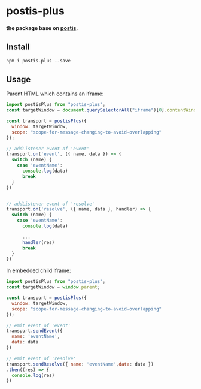 # postis-plus

#### the package base on [postis](https://github.com/adtile/postis#readme).

## Install

```js
npm i postis-plus --save
```

## Usage

Parent HTML which contains an iframe:

```js
import postisPlus from "postis-plus";
const targetWindow = document.querySelectorAll("iframe")[0].contentWindow;

const transport = postisPlus({
  window: targetWindow,
  scope: "scope-for-message-changing-to-avoid-overlapping"
});

// addListener event of 'event'
transport.on('event', ({ name, data }) => {
  switch (name) {
    case 'eventName':
      console.log(data)
      break
  }
})


// addListener event of 'resolve'
transport.on('resolve', ({ name, data }, handler) => {
  switch (name) {
    case 'eventName':
      console.log(data)

      ...
      handler(res)
      break
  }
})
```

In embedded child iframe:

```js
import postisPlus from "postis-plus";
const targetWindow = window.parent;

const transport = postisPlus({
  window: targetWindow,
  scope: "scope-for-message-changing-to-avoid-overlapping"
});

// emit event of 'event'
transport.sendEvent({
  name: 'eventName',
  data: data
})

// emit event of 'resolve'
transport.sendResolve({ name: 'eventName',data: data })
.then((res) => {
  console.log(res)
})
```

